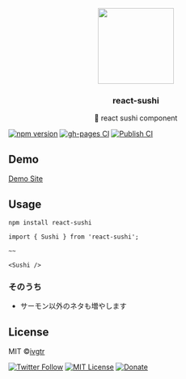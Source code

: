 <p align="center">
  <img width="150" src="https://user-images.githubusercontent.com/43836584/137727806-ba04fdcd-1b3b-42aa-9041-5a47400da988.png">
  <h3 align="center">react-sushi</h3>
  <p align="center">🍣 react sushi component</p>
</p>

[![npm version](https://img.shields.io/npm/v/react-sushi)](https://www.npmjs.com/package/react-sushi)
[![gh-pages CI](https://github.com/ivgtr/react-sushi/actions/workflows/deploy.yml/badge.svg?branch=main)](https://github.com/ivgtr/react-sushi/actions/workflows/deploy.yml)
[![Publish CI](https://github.com/ivgtr/react-sushi/actions/workflows/publish.yml/badge.svg)](https://github.com/ivgtr/react-sushi/actions/workflows/publish.yml)

## Demo

[Demo Site](https://ivgtr.github.io/react-sushi/)

## Usage

```
npm install react-sushi
```

```tsx
import { Sushi } from 'react-sushi';

~~

<Sushi />
```

### そのうち

- サーモン以外のネタも増やします

## License

MIT ©[ivgtr](https://github.com/ivgtr)

[![Twitter Follow](https://img.shields.io/twitter/follow/ivgtr?style=social)](https://twitter.com/ivgtr) [![MIT License](http://img.shields.io/badge/license-MIT-blue.svg?style=flat)](LICENSE) [![Donate](https://img.shields.io/badge/%EF%BC%84-support-green.svg?style=flat-square)](https://www.buymeacoffee.com/ivgtr)
